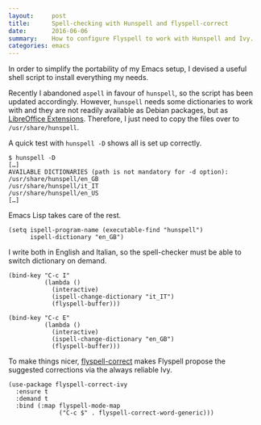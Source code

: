 ```yaml
---
layout:     post
title:      Spell-checking with Hunspell and flyspell-correct
date:       2016-06-06
summary:    How to configure Flyspell to work with Hunspell and Ivy.
categories: emacs
---
```


In order to simplify the portability of my Emacs setup, I devised a useful shell
script to install everything my needs.

Recently I abandoned `aspell` in favour of `hunspell`, so the script has been
updated accordingly. However, `hunspell` needs some dictionaries to work with
and they are not readily available as Debian packages, but as [LibreOffice
Extensions](http://extensions.libreoffice.org/). Therefore, I just need to copy
the files over to `/usr/share/hunspell`.

A quick test with `hunspell -D` shows all is set up correctly.

``` console
$ hunspell -D
[…]
AVAILABLE DICTIONARIES (path is not mandatory for -d option):
/usr/share/hunspell/en_GB
/usr/share/hunspell/it_IT
/usr/share/hunspell/en_US
[…]

```

Emacs Lisp takes care of the rest.

``` emacs-lisp
(setq ispell-program-name (executable-find "hunspell")
      ispell-dictionary "en_GB")
```

I write both in English and Italian, so the spell-checker must be able to switch
dictionary on demand.

``` emacs-lisp
(bind-key "C-c I"
          (lambda ()
            (interactive)
            (ispell-change-dictionary "it_IT")
            (flyspell-buffer)))

(bind-key "C-c E"
          (lambda ()
            (interactive)
            (ispell-change-dictionary "en_GB")
            (flyspell-buffer)))
```

To make things nicer,
[flyspell-correct](https://github.com/d12frosted/flyspell-correct) makes
Flyspell propose the suggested corrections via the always reliable Ivy.

``` emacs-lisp
(use-package flyspell-correct-ivy
  :ensure t
  :demand t
  :bind (:map flyspell-mode-map
              ("C-c $" . flyspell-correct-word-generic)))
```
